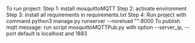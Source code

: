 To run project:
Step 1:
    install mosquittoMQTT
Step 2:
    activate environment
Step 3:
    install all requirements in requirements.txt
Step 4: Run project with command
    python3 manage.py runserver --noreload "<your IP>":8000
To publish mqtt message:
    run script mosquittoMQTTPub.py with option --server_ip, --port
    default is localhost and 1883